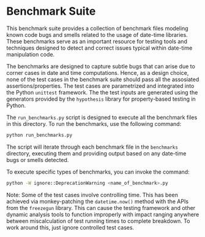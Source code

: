 # Benchmark Suite

This benchmark suite provides a collection of benchmark files modeling known code bugs and smells related to the usage of date-time libraries. These benchmarks serve as an important resource for testing tools and techniques designed to detect and correct issues typical within date-time manipulation code.

The benchmarks are designed to capture subtle bugs that can arise due to corner cases in date and time computations. Hence, as a design choice, none of the test cases in the benchmark suite should pass all the assosiated assertions/properties. The test cases are parametrized and integrated into the Python `unittest` framework. The the test inputs are generated using the generators provided by the `hypothesis` library for property-based testing in Python. 

The `run_benchmarks.py` script is designed to execute all the benchmark files in this directory. To run the benchmarks, use the following command:

```bash
python run_benchmarks.py
```

The script will iterate through each benchmark file in the `benchmarks` directory, executing them and providing output based on any date-time bugs or smells detected.

To execute specific types of benchmarks, you can invoke the command:
```bash
python -W ignore::DeprecationWarning <name_of_benchmark>.py
```

Note: Some of the test cases involve controlling time. This has been achieved via monkey-patching the `datetime.now()` method with the APIs from the `freezegun` library. This can cause the testing framework and other dynamic analysis tools to function improperly with impact ranging anywhere between miscalculation of test running times to complete breakdown. To work around this, just ignore controlled test cases.
